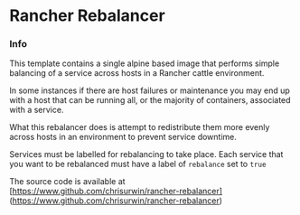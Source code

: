 # Rancher Rebalancer

### Info
This template contains a single alpine based image that performs simple balancing of a service across hosts in a Rancher cattle environment.

In some instances if there are host failures or maintenance you may end up with a host that can be running all, or the majority of containers, associated with a service.

What this rebalancer does is attempt to redistribute them more evenly across hosts in an environment to prevent service downtime.

Services must be labelled for rebalancing to take place. Each service that you want to be rebalanced must have a label of ```rebalance``` set to ```true```

The source code is available at [https://www.github.com/chrisurwin/rancher-rebalancer] (https://www.github.com/chrisurwin/rancher-rebalancer)

